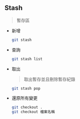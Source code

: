 ## Stash

> 暫存區

- 新增

	```bash
	git stash
	```

- 查詢

	```bash
	git stash list
	```

- 取出

	> 取出暫存並且刪除暫存紀錄

	```bash
	git stash pop
	```

- 還原所有變更

	```bash
	git checkout .
	git checkout 檔案名稱
	```

	